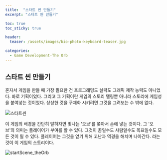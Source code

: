 ```yaml
---
title:  "스타트 씬 만들기"
excerpt: "스타트 씬 만들기"

toc: true
toc_sticky: true

header:
  teaser: /assets/images/bio-photo-keyboard-teaser.jpg

categories:
  - Game Development-The Orb
---
```

## 스타트 씬 만들기 

혼자서 게임을 만들 때 가장 필요한 건 프로그래밍도 실력도 그래픽 제작 능력도 아니었다. 바로 기획이었다. 
그리고 그 기획이란 게임의 스토리 텔링뿐 아니라 스토리에 게임성을 붙여넣는 것이었다. 
상상한 것을 구체화 시키려면 그것을 그려보는 수 밖에 없다.

![스타트씬](https://user-images.githubusercontent.com/73280175/104125744-1f4bd880-539c-11eb-8ccc-2506076f9fdb.jpg)

이 게임의 배경을 간단히 말하자면 빛나는 '오브'를 쫒아서 손에 넣는 것이다. 그 '오브'의 의미는 플레이어가 부여를 할 수 있다. 
그것이 꿈일수도 사람일수도 목표일수도 모든 것이 될 수 있다. 플레이어는 그것을 얻기 위해 고난과 역경을 해치며 나아간다.
라는 것이 이 게임의 스토리이다. 

![startScene_theOrb](https://user-images.githubusercontent.com/73280175/104027900-65bdfd80-520b-11eb-9716-ae0416e5bb14.gif)
